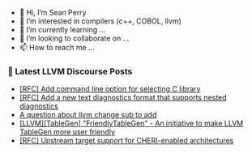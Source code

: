 - 👋 Hi, I’m Sean Perry
- 👀 I’m interested in compilers (c++, COBOL, llvm)
- 🌱 I’m currently learning ...
- 💞️ I’m looking to collaborate on ...
- 📫 How to reach me ...

<!---
s66perry/s66perry is a ✨ special ✨ repository because its `README.md` (this file) appears on your GitHub profile.
You can click the Preview link to take a look at your changes.
--->
### 📕 Latest LLVM Discourse Posts

<!-- DISCOURSE-LLVM:START -->
- [[RFC] Add command line option for selecting C library](https://discourse.llvm.org/t/rfc-add-command-line-option-for-selecting-c-library/87335#post_14)
- [[RFC] Add a new text diagnostics format that supports nested diagnostics](https://discourse.llvm.org/t/rfc-add-a-new-text-diagnostics-format-that-supports-nested-diagnostics/87641#post_7)
- [A question about llvm change sub to add](https://discourse.llvm.org/t/a-question-about-llvm-change-sub-to-add/87649#post_4)
- [[LLVM][TableGen] &quot;FriendlyTableGen&quot; - An initiative to make LLVM TableGen more user friendly](https://discourse.llvm.org/t/llvm-tablegen-friendlytablegen-an-initiative-to-make-llvm-tablegen-more-user-friendly/87613#post_9)
- [[RFC] Upstream target support for CHERI-enabled architectures](https://discourse.llvm.org/t/rfc-upstream-target-support-for-cheri-enabled-architectures/87623?page=2#post_24)
<!-- DISCOURSE-LLVM:END -->
